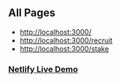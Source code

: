 <h2>
    All Pages
</h2>

<ul>
    <li>
        <a href="http://localhost:3000/">http://localhost:3000/</a>
    </li>
    <li>
        <a href="http://localhost:3000/recruit">http://localhost:3000/recruit</a>
    </li>
    <li>
        <a href="http://localhost:3000/stake">http://localhost:3000/stake</a>
    </li>
</ul>

<h3><a href="https://dansy-nft-game-ui.netlify.app/">Netlify Live Demo</a></h3>